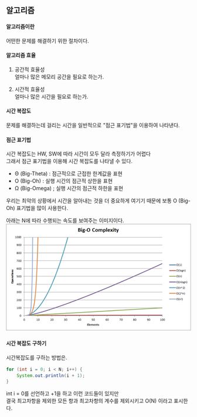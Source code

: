 ## 알고리즘

#### 알고리즘이란
어떤한 문제를 해결하기 위한 절차이다.

#### 알고리즘 효율
1. 공간적 효율성<br>
얼마나 많은 메모리 공간을 필요로 하는가.

2. 시간적 효율성<br>
얼마나 많은 시간을 필요로 하는가.

#### 시간 복잡도
문제를 해결하는데 걸리는 시간을 일반적으로 "점근 표기법"을 이용하여 나타낸다.

#### 점근 표기법
시간 복잡도는 HW, SW에 따라 시간이 모두 달라 측정하기가 어렵다<br>
그래서 점근 표기법을 이용해 시간 복잡도를 나타낼 수 있다.

- Θ (Big-Theta) : 점근적으로 근접한 한계값을 표현
- O (Big-Oh) : 실행 시간의 점근적 상한을 표현
- Ω (Big-Omega) ; 실행 시간의 점근적 하한을 표현

우리는 최악의 상황에서 시간을 알아내는 것을 더 중요하게 여기기 때문에
보통 O (Big-Oh) 표기법을 많이 사용한다.

아래는 N에 따라 수행되는 속도를 보여주는 이미지이다.<br>
<img src="assets/시간복잡도.png">

#### 시간 복잡도 구하기
시간복잡도를 구하는 방법은.
``` java
for (int i = 0; i < N; i++) {
    System.out.println(i + 1);
}
```

int i = 0를 선언하고 +1을 하고 이런 코드들이 있지만<br>
결국 최고차항을 제외한 모든 항과 최고차항의 계수를 제외시키고
O(N) 이라고 표시한다.
